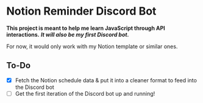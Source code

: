 # Notion Reminder Discord Bot
**This project is meant to help me learn JavaScript through API interactions.** ***It will also be my first Discord bot.***

For now, it would only work with my Notion template or similar ones. 

## To-Do
- [x] Fetch the Notion schedule data & put it into a cleaner format to feed into the Discord bot
- [ ] Get the first iteration of the Discord bot up and running!